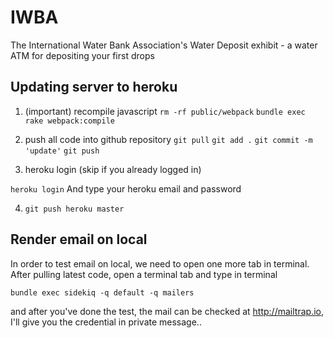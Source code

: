 # IWBA
The International Water Bank Association's Water Deposit exhibit - a water ATM for depositing your first drops

## Updating server to heroku

1. (important) recompile javascript
`rm -rf public/webpack`
`bundle exec rake webpack:compile`

2. push all code into github repository
`git pull`
`git add .`
`git commit -m 'update'`
`git push`

2. heroku login (skip if you already logged in)

`heroku login`
And type your heroku email and password

4. `git push heroku master`

## Render email on local
In order to test email on local, we need to open one more tab in terminal. After pulling latest code, open a terminal tab and type in terminal 

`bundle exec sidekiq -q default -q mailers`

and after you've done the test, the mail can be checked at http://mailtrap.io, I'll give you the credential in private message..


